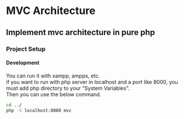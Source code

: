 # MVC Architecture
## Implement mvc architecture in pure php
### Project Setup
#### Development
You can run it with xampp, ampps, etc.<br/>
if you want to run with php server in localhost and a port like 8000, you must add php directory to your "System Variables".<br/>
Then you can use the below command.
```bash
cd ../
php -S localhost:8000 mvc 
```
